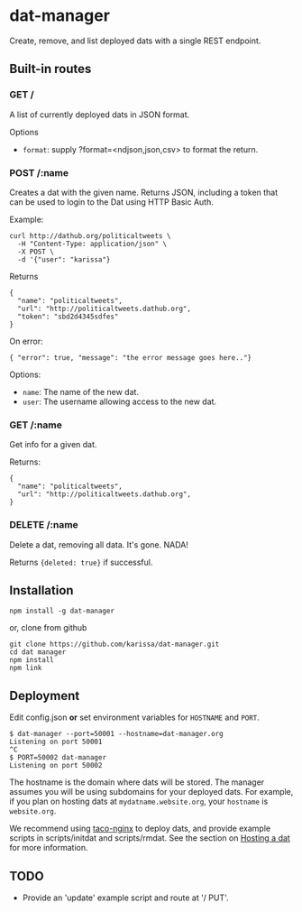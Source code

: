 # dat-manager

Create, remove, and list deployed dats with a single REST endpoint.

## Built-in routes

### GET /

A list of currently deployed dats in JSON format.

Options

- `format`: supply ?format=<ndjson,json,csv> to format the return.

### POST /:name

Creates a dat with the given name. Returns JSON, including a token that can be used to login
to the Dat using HTTP Basic Auth.

Example:

```
curl http://dathub.org/politicaltweets \
  -H "Content-Type: application/json" \
  -X POST \
  -d '{"user": "karissa"}
```

Returns

```
{
  "name": "politicaltweets",
  "url": "http://politicaltweets.dathub.org",
  "token": "sbd2d4345sdfes"
}
```

On error:
```
{ "error": true, "message": "the error message goes here.."}
```

Options:

- `name`: The name of the new dat.
- `user`: The username allowing access to the new dat.

### GET /:name

Get info for a given dat.

Returns:
```
{
  "name": "politicaltweets",
  "url": "http://politicaltweets.dathub.org",
}
```

### DELETE /:name

Delete a dat, removing all data. It's gone. NADA!

Returns `{deleted: true}` if successful.

## Installation

```
npm install -g dat-manager
```

or, clone from github

```
git clone https://github.com/karissa/dat-manager.git
cd dat manager
npm install
npm link
```

## Deployment

Edit config.json **or** set environment variables for `HOSTNAME` and `PORT`.

```
$ dat-manager --port=50001 --hostname=dat-manager.org
Listening on port 50001
^C
$ PORT=50002 dat-manager
Listening on port 50002
```

The hostname is the domain where dats will be stored. The manager assumes you will be using subdomains for your deployed dats. For example, if you plan on hosting dats at `mydatname.website.org`, your `hostname` is `website.org`.

We recommend using [taco-nginx](http://github.com/mafintosh/taco-nginx) to deploy dats, and provide example scripts in scripts/initdat and scripts/rmdat. See the section on [Hosting a dat](http://datproject.readthedocs.org/en/latest/hosting/) for more information.

## TODO

* Provide an 'update' example script and route at '/ PUT'.
